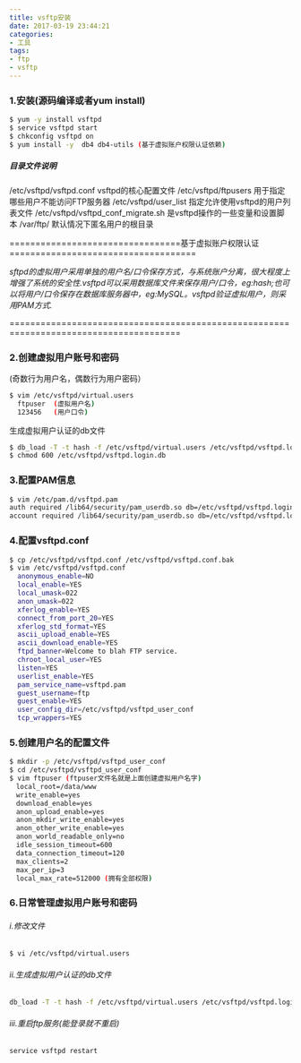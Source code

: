 ```yaml
---
title: vsftp安装
date: 2017-03-19 23:44:21
categories:
- 工具
tags:
- ftp
- vsftp
---
```

<!-- more -->
### 1.安装(源码编译或者yum install)

```bash
$ yum -y install vsftpd
$ service vsftpd start
$ chkconfig vsftpd on
$ yum install -y  db4 db4-utils (基于虚拟账户权限认证依赖)
```

##### 目录文件说明

  /etc/vsftpd/vsftpd.conf              vsftpd的核心配置文件
  /etc/vsftpd/ftpusers                 用于指定哪些用户不能访问FTP服务器
  /etc/vsftpd/user_list                指定允许使用vsftpd的用户列表文件
  /etc/vsftpd/vsftpd_conf_migrate.sh   是vsftpd操作的一些变量和设置脚本
  /var/ftp/                            默认情况下匿名用户的根目录

=================================基于虚拟账户权限认证====================================

_sftpd的虚拟用户采用单独的用户名/口令保存方式，与系统账户分离，很大程度上增强了系统的安全性.vsftpd可以采用数据库文件来保存用户/口令，eg:hash;也可以将用户/口令保存在数据库服务器中，eg:MySQL。vsftpd验证虚拟用户，则采用PAM方式._

=======================================================================================

### 2.创建虚拟用户账号和密码

 (奇数行为用户名，偶数行为用户密码）

```bash
$ vim /etc/vsftpd/virtual.users
  ftpuser  (虚拟用户名)
  123456   (用户口令)
```

生成虚拟用户认证的db文件

```bash
$ db_load -T -t hash -f /etc/vsftpd/virtual.users /etc/vsftpd/vsftpd.login.db
$ chmod 600 /etc/vsftpd/vsftpd.login.db
```

### 3.配置PAM信息

```bash
$ vim /etc/pam.d/vsftpd.pam
auth required /lib64/security/pam_userdb.so db=/etc/vsftpd/vsftpd.login
account required /lib64/security/pam_userdb.so db=/etc/vsftpd/vsftpd.login
```

###  4.配置vsftpd.conf

```bash
$ cp /etc/vsftpd/vsftpd.conf /etc/vsftpd/vsftpd.conf.bak
$ vim /etc/vsftpd/vsftpd.conf
  anonymous_enable=NO
  local_enable=YES
  local_umask=022
  anon_umask=022   
  xferlog_enable=YES
  connect_from_port_20=YES
  xferlog_std_format=YES
  ascii_upload_enable=YES
  ascii_download_enable=YES
  ftpd_banner=Welcome to blah FTP service.
  chroot_local_user=YES
  listen=YES
  userlist_enable=YES
  pam_service_name=vsftpd.pam
  guest_username=ftp
  guest_enable=YES
  user_config_dir=/etc/vsftpd/vsftpd_user_conf
  tcp_wrappers=YES
```

###  5.创建用户名的配置文件

```bash
$ mkdir -p /etc/vsftpd/vsftpd_user_conf
$ cd /etc/vsftpd/vsftpd_user_conf
$ vim ftpuser (ftpuser文件名就是上面创建虚拟用户名字)
　local_root=/data/www
　write_enable=yes
　download_enable=yes
　anon_upload_enable=yes
　anon_mkdir_write_enable=yes
　anon_other_write_enable=yes
　anon_world_readable_only=no
　idle_session_timeout=600
　data_connection_timeout=120
　max_clients=2
　max_per_ip=3
　local_max_rate=512000 (拥有全部权限)
```

###  6.日常管理虚拟用户账号和密码

###### i.修改文件

   ```bash
$ vi /etc/vsftpd/virtual.users
   ```

###### ii.生成虚拟用户认证的db文件

   ```bash
db_load -T -t hash -f /etc/vsftpd/virtual.users /etc/vsftpd/vsftpd.login.db
   ```

###### iii.重启ftp服务(能登录就不重启)

   ```bash
service vsftpd restart
   ```
